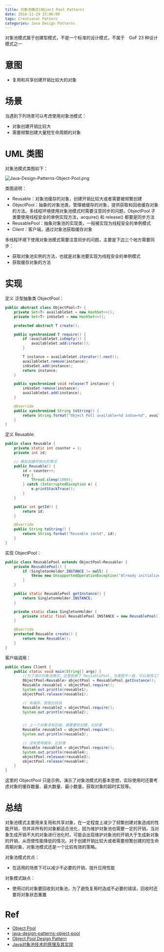 ```yaml
---
title: 对象池模式(Object Pool Pattern)
date: 2016-11-29 15:06:00
tags: Creational Pattern
categories: Java Design Patterns
---
```


对象池模式属于创建型模式，不是一个标准的设计模式，不属于　GoF 23 种设计模式之一

<!-- more -->

# 意图

* 复用和共享创建开销比较大的对象

# 场景

当遇到下列场景可以考虑使用对象池模式：

* 对象创建开销比较大
* 需要频繁创建大量短生命周期的对象

# UML 类图

对象池模式类图如下：

![Java-Design-Patterns-Object-Pool.png](http://otg3f8t90.bkt.clouddn.com/2017/12/13/Java-Design-Patterns-Object-Pool.png)

类图说明：

* Reusable：对象池缓存的对象，创建开销比较大或者需要被频繁创建
* ObjectPool：抽象的对象池类，管理被缓存的对象，提供获取和回收缓存对象的方法。多线程环境使用对象池模式时需要注意同步的问题，ObjectPool 子类要使用线程安全的单例实现方法，acquire() 和 release() 都要是同步方法
* ReusablePool：抽象对象池的实现类，一般被实现为线程安全的单例模式
* Client：客户端，通过对象池获取缓存对象

多线程环境下使用对象池模式需要注意同步的问题，主要是下边三个地方需要同步：

* 获取对象池实例的方法，也就是对象池要实现为线程安全的单例模式
* 获取缓存对象的方法

# 实现

定义 泛型抽象类 ObjectPool：

```java
public abstract class ObjectPool<T> {
    private Set<T> availableSet = new HashSet<>();
    private Set<T> inUseSet = new HashSet<>();

    protected abstract T create();

    public synchronized T require() {
        if (availableSet.isEmpty()) {
            availableSet.add(create());
        }

        T instance = availableSet.iterator().next();
        availableSet.remove(instance);
        inUseSet.add(instance);
        return instance;
    }

    public synchronized void release(T instance) {
        inUseSet.remove(instance);
        availableSet.add(instance);
    }

    @Override
    public synchronized String toString() {
        return String.format("Object Poll available=%d inUse=%d", availableSet.size(), inUseSet.size());
    }
}
```

定义 Reusable:

```java
public class Reusable {
    private static int counter = 1;
    private int id;

    // 模拟创建开销大的情况
    public Reusable() {
        id = counter++;
        try {
            Thread.sleep(1000);
        } catch (InterruptedException e) {
            e.printStackTrace();
        }
    }

    public int getId() {
        return id;
    }

    @Override
    public String toString() {
        return String.format("Reusable id=%d", id);
    }
}
```

实现 ObjectPool：

```java
public class ReusablePool extends ObjectPool<Reusable> {
    private ReusablePool() {
        if (SingletonHolder.INSTANCE != null) {
            throw new UnsupportedOperationException("Already initialized.");
        }
    }

    public static ReusablePool getInstance() {
        return SingletonHolder.INSTANCE;
    }

    private static class SingletonHolder {
        private static final ReusablePool INSTANCE = new ReusablePool();
    }

    @Override
    protected Reusable create() {
        return new Reusable();
    }
}
```

客户端调用：

```java
public class Client {
    public static void main(String[] args) {
        //为了演示对象池模式，这里依赖了 ReusablePool，与类图不一致，可以使用工厂模式隔离
        ObjectPool<Reusable> objectPool = ReusablePool.getInstance();
        Reusable reusable1 = objectPool.require();
        System.out.println(reusable1);
        objectPool.release(reusable1);

        // 有缓存，获取比较快
        Reusable reusable2 = objectPool.require();
        System.out.println(reusable2);


        // 上一个对象没有回收，需要重现创建，比较慢
        Reusable reusable3 = objectPool.require();
        System.out.println(reusable3);

        // 没有使用缓存，比较慢
        Reusable reusable4 = objectPool.require();
        System.out.println(reusable4);
        objectPool.relesase(reusable3);
        objectPool.release(reusable4);
    }
}
```

这里的 ObjectPool 只是示例，演示了对象池模式的基本思想，实际使用时还要考虑对象的缓存数量、最大数量、最小数量，获取对象的超时实现等。

# 总结

对象池模式主要用来复用和共享对象，在一定程度上减少了频繁创建对象造成的性能开销，但并非所有的对象都适合池化，因为维护对象池也需要一定的开销，当对象生成开销不大的对象进行池化时，可能会出现维护对象池的开销大于生成新对象的开销，从而使性能降低的情况。对于创建开销比较大或者需要频繁创建的短生命周期对象，对象池模式还是一个比较有效的策略。

对象池模式优点：

* 在适用的场景下可以减少不必要的开销，提升应用性能

对象模式缺点：

* 使用过的对象要回收到对象池，为了避免复用时造成不必要的错误，回收时还要将对象状态重置

# Ref

* [Object Pool](http://www.oodesign.com/object-pool-pattern.html)
* [java-design-patterns-object-pool](https://github.com/iluwatar/java-design-patterns/blob/master/object-pool/README.md)
* [Object Pool Design Pattern](https://sourcemaking.com/design_patterns/object_pool)
* [Java对象池技术的原理及其实现](https://www.cnblogs.com/shinings/archive/2009/08/04/1538157.html)